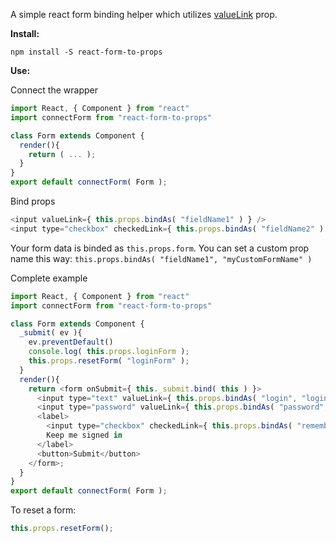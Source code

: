 A simple react form binding helper which utilizes [valueLink](https://facebook.github.io/react/docs/two-way-binding-helpers.html#reactlink-before-and-after) prop.

**Install:**
```
npm install -S react-form-to-props
```

**Use:**

Connect the wrapper

```javascript
import React, { Component } from "react"
import connectForm from "react-form-to-props"

class Form extends Component {
  render(){
    return ( ... );
  }
}
export default connectForm( Form );
```

Bind props
```javascript
<input valueLink={ this.props.bindAs( "fieldName1" ) } />
<input type="checkbox" checkedLink={ this.props.bindAs( "fieldName2" ) } />
```

Your form data is binded as `this.props.form`. You can set a custom prop name this way: `this.props.bindAs( "fieldName1", "myCustomFormName" )`

Complete example
```javascript
import React, { Component } from "react"
import connectForm from "react-form-to-props"

class Form extends Component {
  _submit( ev ){
    ev.preventDefault()
    console.log( this.props.loginForm );
    this.props.resetForm( "loginForm" );
  }
  render(){
    return <form onSubmit={ this._submit.bind( this ) }>
      <input type="text" valueLink={ this.props.bindAs( "login", "loginForm" ) } />
      <input type="password" valueLink={ this.props.bindAs( "password", "loginForm" ) } />
      <label>
        <input type="checkbox" checkedLink={ this.props.bindAs( "remember", "loginForm" ) } />
        Keep me signed in
      </label>
      <button>Submit</button>
    </form>;
  }
}
export default connectForm( Form );
```

To reset a form:
```javascript
this.props.resetForm();
```
